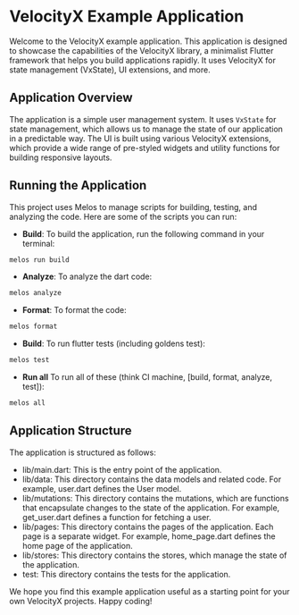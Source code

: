 # VelocityX Example Application

Welcome to the VelocityX example application. This application is designed to showcase the capabilities of the VelocityX library, a minimalist Flutter framework that helps you build applications rapidly. It uses VelocityX for state management (VxState), UI extensions, and more.

## Application Overview

The application is a simple user management system. It uses `VxState` for state management, which allows us to manage the state of our application in a predictable way. The UI is built using various VelocityX extensions, which provide a wide range of pre-styled widgets and utility functions for building responsive layouts.

## Running the Application

This project uses Melos to manage scripts for building, testing, and analyzing the code. Here are some of the scripts you can run:

- **Build**: To build the application, run the following command in your terminal:

```sh
melos run build
```

- **Analyze**: To analyze the dart code:

```sh
melos analyze
```

- **Format**: To format the code:

```sh
melos format
```

- **Build**: To run flutter tests (including goldens test):

```sh
melos test
```

- **Run all** To run all of these (think CI machine, [build, format, analyze, test]):

```sh
melos all
```

## Application Structure

The application is structured as follows:

- lib/main.dart: This is the entry point of the application.
- lib/data: This directory contains the data models and related code. For example, user.dart defines the User model.
- lib/mutations: This directory contains the mutations, which are functions that encapsulate changes to the state of the application. For example, get_user.dart defines a function for fetching a user.
- lib/pages: This directory contains the pages of the application. Each page is a separate widget. For example, home_page.dart defines the home page of the application.
- lib/stores: This directory contains the stores, which manage the state of the application.
- test: This directory contains the tests for the application.

We hope you find this example application useful as a starting point for your own VelocityX projects. Happy coding!

